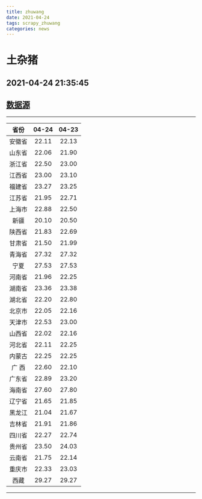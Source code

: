 ```yaml
---
title: zhuwang
date: 2021-04-24 
tags: scrapy_zhuwang
categories: news
---
```

# 土杂猪
## 2021-04-24 21:35:45
## [数据源](https://hangqing.zhuwang.cc/shengzhu/20210424/468796.html)
*****
| 省份 | 04-24 | 04-23 |
| :----: | :----: | :----: |
| 安徽省 | 22.11 | 22.13 |
| 山东省 | 22.06 | 21.90 |
| 浙江省 | 22.50 | 23.00 |
| 江西省 | 23.00 | 23.10 |
| 福建省 | 23.27 | 23.25 |
| 江苏省 | 21.95 | 22.71 |
| 上海市 | 22.88 | 22.50 |
| 新疆 | 20.10 | 20.50 |
| 陕西省 | 21.83 | 22.69 |
| 甘肃省 | 21.50 | 21.99 |
| 青海省 | 27.32 | 27.32 |
| 宁夏 | 27.53 | 27.53 |
| 河南省 | 21.96 | 22.25 |
| 湖南省 | 23.36 | 23.38 |
| 湖北省 | 22.20 | 22.80 |
| 北京市 | 22.05 | 22.16 |
| 天津市 | 22.53 | 23.00 |
| 山西省 | 22.02 | 22.16 |
| 河北省 | 22.11 | 22.25 |
| 内蒙古 | 22.25 | 22.25 |
| 广 西 | 22.60 | 22.10 |
| 广东省 | 22.89 | 23.20 |
| 海南省 | 27.60 | 27.80 |
| 辽宁省 | 21.65 | 21.85 |
| 黑龙江 | 21.04 | 21.67 |
| 吉林省 | 21.91 | 21.86 |
| 四川省 | 22.27 | 22.74 |
| 贵州省 | 23.50 | 24.03 |
| 云南省 | 21.75 | 22.14 |
| 重庆市 | 22.33 | 23.03 |
| 西藏 | 29.27 | 29.27 |
*****

